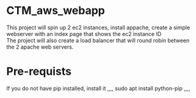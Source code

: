 # CTM_aws_webapp

This project will spin up 2 ec2 instances, install appache, create a simple webserver with an index page that shows the ec2 instance ID  
The project will also create a load balancer that will round robin between the 2 apache web servers.

# Pre-requists

If you do not have pip installed, install it 
,,,,
sudo apt install python-pip
,,,,


